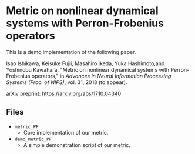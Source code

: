 # Metric on nonlinear dynamical systems with Perron-Frobenius operators
This is a demo implementation of the following paper.

Isao Ishikawa, Keisuke Fujii, Masahiro Ikeda, Yuka Hashimoto,and Yoshinobu Kawahara, "Metric on nonlinear dynamical systems with Perron-Frobenius operators," in *Advances in Neural Information Processing Systems (Proc. of NIPS)*, vol. 31, 2018 (to appear).



arXiv preprint: <https://arxiv.org/abs/1710.04340>


## Files

* `metric_PF`
	- Core implementation of our metric.
* `demo_metric_PF`
	- A simple demonstration script of our metric. 

